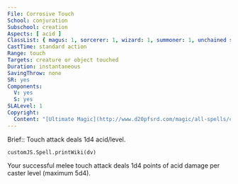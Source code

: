 ```yaml
---
File: Corrosive Touch
School: conjuration
Subschool: creation
Aspects: [ acid ]
ClassList: { magus: 1, sorcerer: 1, wizard: 1, summoner: 1, unchained summoner: 1, bloodrager: 1 }
CastTime: standard action
Range: touch
Targets: creature or object touched
Duration: instantaneous
SavingThrow: none
SR: yes
Components:
  V: yes
  S: yes
SLALevel: 1
Copyright:
  Content: "[Ultimate Magic](http://www.d20pfsrd.com/magic/all-spells/c/corrosive-touch)"
---
```

Brief:: Touch attack deals 1d4 acid/level.

```dataviewjs
customJS.Spell.printWiki(dv)
```

Your successful melee touch attack deals 1d4 points of acid damage per caster level (maximum 5d4).
